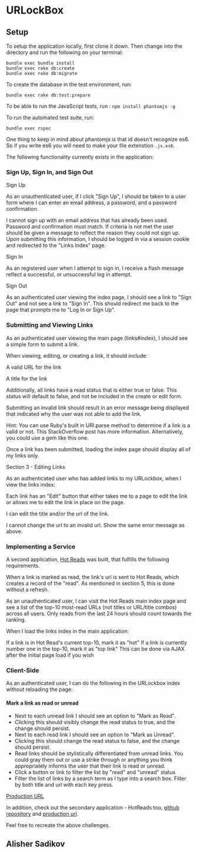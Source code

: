 # URLockBox

## Setup
To setup the application locally, first clone it down. 
Then change into the directory and run the following on your terminal: 
```
bundle exec bundle install
bundle exec rake db:create
bundle exec rake db:migrate
```
To create the database in the test environment, run: 

`
bundle exec rake db:test:prepare
`

To be able to run the JavaScript tests, run : 
`npm install phantomjs -g`

To run the automated test suite, run: 

`
bundle exec rspec
`

One thing to keep in mind about phantomjs is that id doesn't recognize es6. So if you write es6 you will need to make your file extenstion `.js.es6`. 

The following functionality currently exists in the application: 
### Sign Up, Sign In, and Sign Out

Sign Up

As an unauthenticated user, if I click "Sign Up", I should be taken to a user form where I can enter an email address, a password, and a password confirmation.

I cannot sign up with an email address that has already been used.
Password and confirmation must match.
If criteria is not met the user should be given a message to reflect the reason they could not sign up.
Upon submitting this information, I should be logged in via a session cookie and redirected to the "Links Index" page.

Sign In

As an registered user when I attempt to sign in, I receive a flash message reflect a successful, or unsuccessful log in attempt.

Sign Out

As an authenticated user viewing the index page, I should see a link to "Sign Out" and not see a link to "Sign In". This should redirect me back to the page that prompts me to "Log In or Sign Up".

### Submitting and Viewing Links

As an authenticated user viewing the main page (links#index), I should see a simple form to submit a link.

When viewing, editing, or creating a link, it should include:

A valid URL for the link

A title for the link

Additionally, all links have a read status that is either true or false. This status will default to false, and not be included in the create or edit form.

Submitting an invalid link should result in an error message being displayed that indicated why the user was not able to add the link.

Hint: You can use Ruby's built in URI.parse method to determine if a link is a valid or not. This StackOverflow post has more information. Alternatively, you could use a gem like this one.

Once a link has been submitted, loading the index page should display all of my links only.

Section 3 - Editing Links

As an authenticated user who has added links to my URLockbox, when I view the links index:

Each link has an "Edit" button that either takes me to a page to edit the link or allows me to edit the link in place on the page.

I can edit the title and/or the url of the link.

I cannot change the url to an invalid url. Show the same error message as above.

### Implementing a Service

A second application, [Hot Reads](https://github.com/alishersadikov/hotreads-final) was built, that fulfills the following requirements.

When a link is marked as read, the link's url is sent to Hot Reads, which creates a record of the "read". As mentioned in section 5, this is done without a refresh.

As an unauthenticated user, I can visit the Hot Reads main index page and see a list of the top-10 most-read URLs (not titles or URL/title combos) across all users. Only reads from the last 24 hours should count towards the ranking.

When I load the links index in the main application:

If a link is in Hot Read's current top-10, mark it as "hot"
If a link is currently number one in the top-10, mark it as "top link"
This can be done via AJAX after the initial page load if you wish

### Client-Side

As an authenticated user, I can do the following in the URLockbox index without reloading the page:

#### Mark a link as read or unread
- Next to each unread link I should see an option to "Mark as Read".
- Clicking this should visibly change the read status to true, and the change should persist.
- Next to each read link I should see an option to "Mark as Unread".
- Clicking this should change the read status to false, and the change should persist.
- Read links should be stylistically differentiated from unread links. You could gray them out or use a strike through or anything you think appropriately informs the user that their link is read or unread.
- Click a button or link to filter the list by "read" and "unread" status
- Filter the list of links by a search term as I type into a search box. Filter by both title and url with each key press.

[Production URL](https://stark-island-67627.herokuapp.com/)

In addition, check out the secondary application - HotReads too, [github repository](https://github.com/alishersadikov/hotreads-final) and [production url](https://fast-island-59356.herokuapp.com/). 

Feel free to recreate the above challenges. 

## Alisher Sadikov
